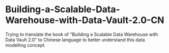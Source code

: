 # Building-a-Scalable-Data-Warehouse-with-Data-Vault-2.0-CN
Trying to translate the book of "Building a Scalable Data Warehouse with Data Vault 2.0" to Chinese language to better understand this data modelling concept.
